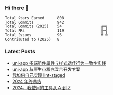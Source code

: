 ### Hi there 👋

<!--START_SECTION:stats-->

```text
Total Stars Earned      808
Total Commits           942
Total Commits (2025)    54                  ╔═╗
Total PRs               119                 ╠═╣
Total Issues            96                  ╩ ╩
Contributed to (2025)   8
```

<!--END_SECTION:stats-->

### Latest Posts

<!-- BLOG-POST-LIST:START -->
- [uni-app 多端组件属性与样式透传行为一致性实践](https://4ark.me/posts/2025-10-28-uni-app-component-props-style-pass-through/)
- [uni-app 与原生小程序混合开发方案](https://4ark.me/posts/2025-10-15-uni-app-hybrid-native-miniprogram/)
- [我如何自己实现 lint-staged](https://4ark.me/posts/2025-10-13-lint-staged/)
- [2024 年终总结](https://4ark.me/posts/2024-12-23-2024-summary/)
- [2024，我使用的工具从 A 到 Z](https://4ark.me/posts/2024-12-17-2024-a2z/)
<!-- BLOG-POST-LIST:END -->
